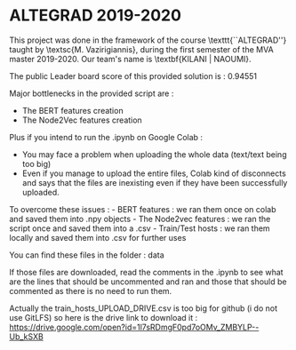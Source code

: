 # ALTEGRAD 2019-2020

This project was done in the framework of the course \texttt{``ALTEGRAD''} taught by \textsc{M. Vazirigiannis}, during the first semester of the MVA master 2019-2020. Our team's name is \textbf{KILANI | NAOUMI}.

The public Leader board score of this provided solution is : 0.94551

Major bottlenecks in the provided script are : 

- The BERT features creation
- The Node2Vec features creation

Plus if you intend to run the .ipynb on Google Colab :
- You may face a problem when uploading the whole data (text/text being too big)
- Even if you manage to upload the entire files, Colab kind of disconnects and says that the files are inexisting even if they have been successfully uploaded.


To overcome these issues :
    - BERT features : we ran them once on colab and saved them into .npy objects
    - The Node2vec features : we ran the script once and saved them into a .csv
    - Train/Test hosts : we ran them locally and saved them into .csv for further uses

You can find these files in the folder : data 

If those files are downloaded, read the comments in the .ipynb to see what are the lines that should be uncommented and ran and those that should be commented as there is no need to run them.

Actually the train_hosts_UPLOAD_DRIVE.csv is too big for github (i do not use GitLFS) so here is the drive link to download it :
https://drive.google.com/open?id=1l7sRDmgF0pd7oOMv_ZMBYLP--Ub_kSXB